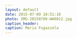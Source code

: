 ```yaml
---
layout: default
date: 2015-07-09 18:51:18
photo: IMG-20150709-WA0012.jpg
caption_header:  
caption: Maria Fugazzola
---
```

